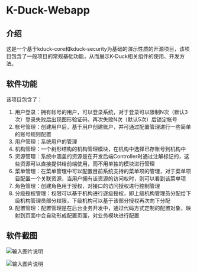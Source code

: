 # K-Duck-Webapp

## 介绍
这是一个基于kduck-core和kduck-security为基础的演示性质的开源项目，该项目包含了一般项目的常规基础功能，从而展示K-Duck相关组件的使用、开发方法。

## 软件功能

该项目包含了：

1. 用户登录：拥有帐号的用户，可以登录系统，对于登录可以限制N次（默认3次）登录失败后出现图形验证码，再次失败N次（默认5次）后锁定帐号
2. 帐号管理：创建用户后，基于用户创建账户，并可通过配置管理进行一些简单的账号规则配置
3. 用户管理：系统用户的管理
4. 机构管理：一个树形结构的机构管理模块，在机构中选择已存账号到机构中
5. 资源管理：系统中涵盖的资源是在开发后端Controller时通过注解标记的，这些资源可以直接提供给前端使用，而不用单独的模块进行管理
6. 菜单管理：在菜单管理中可以配置目前系统支持的菜单项的管理，对于菜单项目配置一个关联资源，当用户拥有该资源的访问权时，则可以看到该菜单项
7. 角色管理：创建角色用于授权，对接口的访问授权进行控制管理
8. 分级授权管理：权限可以基于机构进行逐级授权，即上级机构管理员分配给下级机构管理员部分权限，下级机构可以基于该部分授权再次向下分配
9. 配置管理：配置管理是在后台业务开发中，通过代码方式定制的配置对象，映射到页面中会自动形成配置页面，对业务模块进行配置

## 软件截图

![输入图片说明](https://images.gitee.com/uploads/images/2021/0110/233122_7b35d6aa_403814.png "登录.png")

![输入图片说明](https://images.gitee.com/uploads/images/2021/0110/233305_c759c5a8_403814.png "主界面.png")